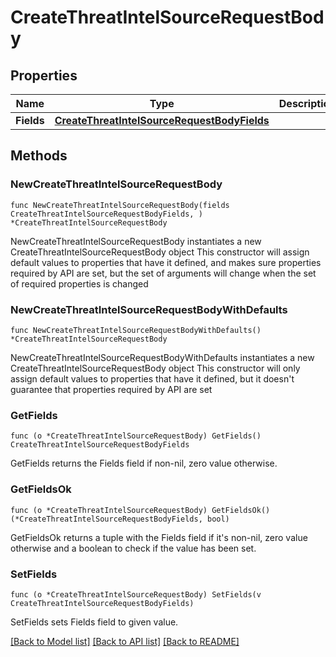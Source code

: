 # CreateThreatIntelSourceRequestBody

## Properties

Name | Type | Description | Notes
------------ | ------------- | ------------- | -------------
**Fields** | [**CreateThreatIntelSourceRequestBodyFields**](CreateThreatIntelSourceRequestBodyFields.md) |  | 

## Methods

### NewCreateThreatIntelSourceRequestBody

`func NewCreateThreatIntelSourceRequestBody(fields CreateThreatIntelSourceRequestBodyFields, ) *CreateThreatIntelSourceRequestBody`

NewCreateThreatIntelSourceRequestBody instantiates a new CreateThreatIntelSourceRequestBody object
This constructor will assign default values to properties that have it defined,
and makes sure properties required by API are set, but the set of arguments
will change when the set of required properties is changed

### NewCreateThreatIntelSourceRequestBodyWithDefaults

`func NewCreateThreatIntelSourceRequestBodyWithDefaults() *CreateThreatIntelSourceRequestBody`

NewCreateThreatIntelSourceRequestBodyWithDefaults instantiates a new CreateThreatIntelSourceRequestBody object
This constructor will only assign default values to properties that have it defined,
but it doesn't guarantee that properties required by API are set

### GetFields

`func (o *CreateThreatIntelSourceRequestBody) GetFields() CreateThreatIntelSourceRequestBodyFields`

GetFields returns the Fields field if non-nil, zero value otherwise.

### GetFieldsOk

`func (o *CreateThreatIntelSourceRequestBody) GetFieldsOk() (*CreateThreatIntelSourceRequestBodyFields, bool)`

GetFieldsOk returns a tuple with the Fields field if it's non-nil, zero value otherwise
and a boolean to check if the value has been set.

### SetFields

`func (o *CreateThreatIntelSourceRequestBody) SetFields(v CreateThreatIntelSourceRequestBodyFields)`

SetFields sets Fields field to given value.



[[Back to Model list]](../README.md#documentation-for-models) [[Back to API list]](../README.md#documentation-for-api-endpoints) [[Back to README]](../README.md)


